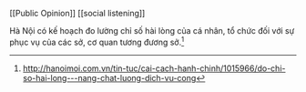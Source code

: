 [[Public Opinion]]
[[social listening]]

Hà Nội có kế hoạch đo lường chỉ số hài lòng của cá nhân, tổ chức đối với sự phục vụ của các sở, cơ quan tương đương sở.[^1]


[^1]: http://hanoimoi.com.vn/tin-tuc/cai-cach-hanh-chinh/1015966/do-chi-so-hai-long---nang-chat-luong-dich-vu-cong